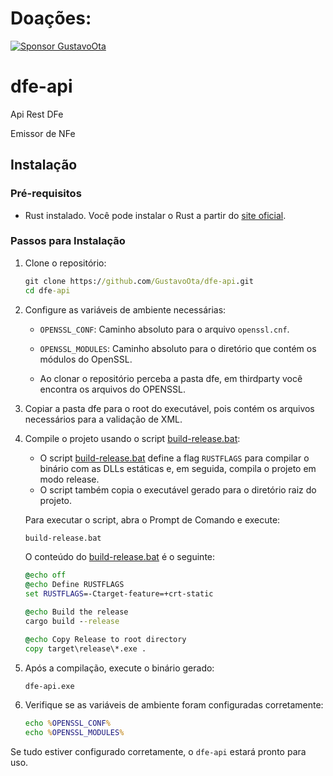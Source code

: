 # Doações:
[![Sponsor GustavoOta](https://img.shields.io/badge/sponsor-GustavoOta-%23EA4AAA?style=flat&logo=github)](https://github.com/sponsors/GustavoOta)

# dfe-api
Api Rest DFe 

Emissor de NFe

## Instalação

### Pré-requisitos

- Rust instalado. Você pode instalar o Rust a partir do [site oficial](https://www.rust-lang.org/).

### Passos para Instalação

1. Clone o repositório:
    ```cmd
    git clone https://github.com/GustavoOta/dfe-api.git
    cd dfe-api
    ```

2. Configure as variáveis de ambiente necessárias:
    - `OPENSSL_CONF`: Caminho absoluto para o arquivo `openssl.cnf`.
    - `OPENSSL_MODULES`: Caminho absoluto para o diretório que contém os módulos do OpenSSL.

    - Ao clonar o repositório perceba a pasta dfe, em thirdparty você encontra os arquivos do OPENSSL.

3. Copiar a pasta dfe para o root do executável, pois contém os arquivos necessários para a validação de XML.

4. Compile o projeto usando o script [build-release.bat](http://_vscodecontentref_/1):
    - O script [build-release.bat](http://_vscodecontentref_/2) define a flag `RUSTFLAGS` para compilar o binário com as DLLs estáticas e, em seguida, compila o projeto em modo release.
    - O script também copia o executável gerado para o diretório raiz do projeto.

    Para executar o script, abra o Prompt de Comando e execute:
    ```cmd
    build-release.bat
    ```

    O conteúdo do [build-release.bat](http://_vscodecontentref_/3) é o seguinte:
    ```bat
    @echo off
    @echo Define RUSTFLAGS
    set RUSTFLAGS=-Ctarget-feature=+crt-static

    @echo Build the release
    cargo build --release

    @echo Copy Release to root directory
    copy target\release\*.exe .
    ```

5. Após a compilação, execute o binário gerado:
    ```cmd
    dfe-api.exe
    ```

6. Verifique se as variáveis de ambiente foram configuradas corretamente:
    ```cmd
    echo %OPENSSL_CONF%
    echo %OPENSSL_MODULES%
    ```

Se tudo estiver configurado corretamente, o `dfe-api` estará pronto para uso.